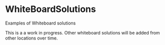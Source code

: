 # WhiteBoardSolutions
Examples of Whiteboard solutions

This is a a work in progress.  Other whiteboard solutions will be added from other locations over time.
